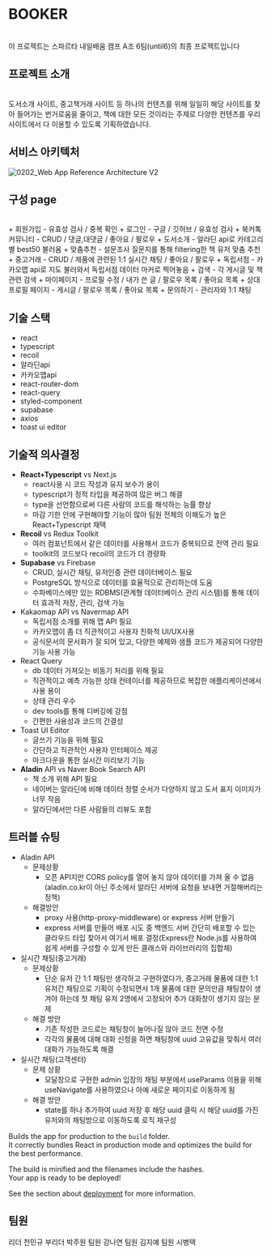 # BOOKER
<br>
이 프로젝트는 스파르타 내일배움 캠프 A조 6팀(until6)의 최종 프로젝트입니다

## 프로젝트 소개
<br>
도서소개 사이트, 중고책거래 사이트 등 하나의 컨텐츠를 위해 일일히 해당 사이트를 찾아
들어가는 번거로움을 줄이고, 책에 대한 모든 것이라는 주제로 다양한 컨텐츠를 우리 사이트에서
다 이용할 수 있도록 기획하였습니다.

## 서비스 아키텍처
![0202_Web App Reference Architecture V2](https://github.com/laluniax/booker/assets/145360585/b06e84a9-b0d4-42a0-b727-5ff509bd3774)

## 구성 page
<br>
+ 회원가입 - 유효성 검사 / 중복 확인
+ 로그인 - 구글 / 깃허브 / 유효성 검사
+ 북커톡 커뮤니티 - CRUD / 댓글,대댓글 / 좋아요 / 팔로우
+ 도서소개 - 알라딘 api로 카테고리별 best50 불러옴
+ 맞춤추천 - 설문조사 질문지를 통해 filtering한 책 유저 맞춤 추천
+ 중고거래 - CRUD / 제품에 관련된 1:1 실시간 채팅 / 좋아요 / 팔로우
+ 독립서점 - 카카오맵 api로 지도 불러와서 독립서점 데이터 마커로 찍어놓음
+ 검색 - 각 게시글 및 책 관련 검색
+ 마이페이지 - 프로필 수정 / 내가 쓴 글 / 팔로우 목록 / 좋아요 목록
+ 상대 프로필 페이지 - 게시글 / 팔로우 목록 / 좋아요 목록
+ 문의하기 - 관리자와 1:1 채팅

## 기술 스택
+ react
+ typescript
+ recoil
+ 알라딘api
+ 카카오맵api
+ react-router-dom
+ react-query
+ styled-component
+ supabase
+ axios
+ toast ui editor

## 기술적 의사결정
- **React+Typescript** vs Next.js
    - react사용 시 코드 작성과 유지 보수가 용이
    - typescript가 정적 타입을 제공하여 많은 버그 해결
    - type을 선언함으로써 다른 사람의 코드를 해석하는 능률 향상
    - 마감 기한 안에 구현해야할 기능이 많아 팀원 전체의 이해도가 높은 React+Typescript 채택
- **Recoil** vs Redux Toolkit
    - 여러 컴포넌트에서 같은 데이터를 사용해서 코드가 중복되므로 전역 관리 필요
    - toolkit의 코드보다 recoil의 코드가 더 경량화
- **Supabase** vs Firebase
    - CRUD, 실시간 채팅, 유저인증 관련 데이터베이스 필요
    - PostgreSQL 방식으로 데이터를 효율적으로 관리하는데 도움
    - 수파베이스에만 있는 RDBMS(관계형 데이터베이스 관리 시스템)를 통해 데이터 효과적 저장, 관리, 검색 가능
- Kakaomap API vs Navermap API
    - 독립서점 소개를 위해 맵 API 필요
    - 카카오맵이 좀 더 직관적이고 사용자 친화적 UI/UX사용
    - 공식문서의 문서화가 잘 되어 있고, 다양한 예제와 샘플 코드가 제공되어 다양한 기능 사용 가능
- React Query
    - db 데이터 가져오는 비동기 처리를 위해 필요
    - 직관적이고 예측 가능한 상태 컨테이너를 제공하므로 복잡한 애플리케이션에서 사용 용이
    - 상태 관리 우수
    - dev tools를 통해 디버깅에 강점
    - 간편한 사용성과 코드의 간결성
- Toast UI Editor
    - 글쓰기 기능을 위해 필요
    - 간단하고 직관적인 사용자 인터페이스 제공
    - 마크다운을 통한 실시간 미리보기 기능
- **Aladin** API vs Naver Book Search API
    - 책 소개 위해 API 필요
    - 네이버는 알라딘에 비해 데이터 정렬 순서가 다양하지 않고 도서 표지 이미지가 너무 작음
    - 알라딘에서만 다른 사람들의 리뷰도 포함

## 트러블 슈팅
- Aladin API
    - 문제상황
        - 오픈 API지만 CORS policy를 열어 놓지 않아 데이터를 가져 올 수 없음(aladin.co.kr이 아닌 주소에서 알라딘 서버에 요청을 보내면 거절해버리는 정책)
    - 해결방안
        - proxy 사용(http-proxy-middleware) or express 서버 만들기
        - express 서버를 만들어 배포 시도 중 백엔드 서버 간단히 배포할 수 있는 클라우드 타입 찾아서 여기서 배포 결정(Express란 Node.js를 사용하여 쉽게 서버를 구성할 수 있게 만든 클래스와 라이브러리의 집합체)
- 실시간 채팅(중고거래)
    - 문제상황
        - 단순 유저 간 1:1 채팅만 생각하고 구현하였다가, 중고거래 물품에 대한 1:1 유저간 채팅으로 기획이 수정되면서 1개 물품에 대한 문의만큼 채팅창이 생겨야 하는데 첫 채팅 유저 2명에서 고정되어 추가 대화창이 생기지 않는 문제
    - 해결 방안
        - 기존 작성한 코드로는 채팅창이 늘어나질 않아 코드 전면 수정
        - 각각의 물품에 대해 대화 신청을 하면 채팅창에 uuid 고유값을 맞춰서 여러 대화가 가능하도록 해결
- 실시간 채팅(고객센터)
    - 문제 상황
        - 모달창으로 구현한 admin 입장의 채팅 부분에서 useParams 이용을 위해 useNavigate를 사용하였으나 아예 새로운 페이지로 이동하게 됨
    - 해결 방안
        - state를 하나 추가하여 uuid 저장 후 해당 uuid 클릭 시 해당 uuid를 가진 유저와의 채팅방으로 이동하도록 로직 재구성

Builds the app for production to the `build` folder.\
It correctly bundles React in production mode and optimizes the build for the best performance.

The build is minified and the filenames include the hashes.\
Your app is ready to be deployed!

See the section about [deployment](https://facebook.github.io/create-react-app/docs/deployment) for more information.

## 팀원
리더 천민규
부리더 박주원
팀원 강나연
팀원 김지예
팀원 시병택
